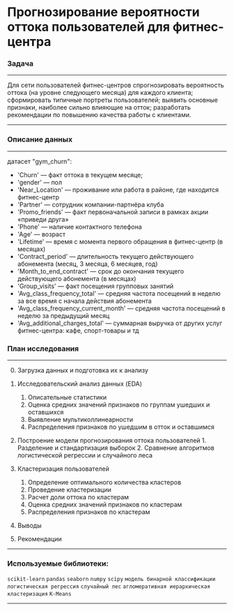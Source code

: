 # Прогнозирование вероятности оттока пользователей для фитнес-центра

### Задача
____
Для сети пользователей фитнес-центров спрогнозировать вероятность оттока (на уровне следующего месяца) для каждого клиента; сформировать типичные портреты пользователей; выявить основные признаки, наиболее сильно влияющие на отток; разработать рекомендации по повышению качества работы с клиентами.
_____

### Описание данных
____
датасет "gym_churn":

- 'Churn' — факт оттока в текущем месяце;
- 'gender' — пол
- 'Near_Location' — проживание или работа в районе, где находится фитнес-центр
- 'Partner' — сотрудник компании-партнёра клуба 
- 'Promo_friends' — факт первоначальной записи в рамках акции «приведи друга» 
- 'Phone' — наличие контактного телефона
- 'Age' — возраст
- 'Lifetime' — время с момента первого обращения в фитнес-центр (в месяцах)
- 'Contract_period' — длительность текущего действующего абонемента (месяц, 3 месяца, 6 месяцев, год)
- 'Month_to_end_contract' — срок до окончания текущего действующего абонемента (в месяцах)
- 'Group_visits' — факт посещения групповых занятий
- 'Avg_class_frequency_total' — средняя частота посещений в неделю за все время с начала действия абонемента
- 'Avg_class_frequency_current_month' — средняя частота посещений в неделю за предыдущий месяц
- 'Avg_additional_charges_total' — суммарная выручка от других услуг фитнес-центра: кафе, спорт-товары и тд



### План исследования
____
0. Загрузка данных и подготовка их к анализу

1. Исследовательский анализ данных (EDA)
	1.  Описательные статистики
	2.  Оценка средних значений признаков по группам ушедших и оставшихся
	3.  Выявление мультиколлинеарности
	4.  Распределения признаков по ушедшим в отток и оставшимся

2.   Построение модели прогнозирования оттока пользователей
	1.  Разделение и стандартизация выборок
	2.  Сравнение алгоритмов логистической регрессии и случайного леса
3.  Кластеризация пользователей
	1. Определение оптимального количества кластеров
	2. Проведение кластеризации
	3. Расчет доли оттока по кластерам
	4. Оценка средних значений признаков по кластерам
	5. Распределения признаков по кластерам

4. Выводы
5. Рекомендации
___
### Используемые библиотеки:

`scikit-learn` `pandas` `seaborn` `numpy` `scipy`  `модель бинарной классификации` `логистическая регрессия` `случайный лес` `агломеративная иерархическая кластеризация` `K-Means`
_____

